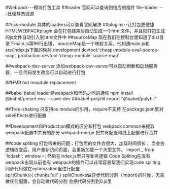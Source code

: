 #Webpack---模块打包工具
##loader
官网可以查询到相应的插件
file-loader ---处理静态资源

##css-module
具体的loaders可以查看官网解决
##plugins--让打包更便捷
HTMLWEBPACKplugin:会在打包结束后自动生成一个html文件，并且把打包生成的js文件自动引入到html文件中
##sourceMap
现在我们在控制台里知道了dist目录下main.js第96行出错，
sourceMap是一个映射关系，他知道main.js和src/index.js下面的映射
development devtool:'cheap-module-eval-source-map',
production devtool:'cheap-module-source-map'

##webpack-dev-server
添加webpack-dev-server可以自动刷新和启动服务器，一旦代码发生改变可以自动进行打包

##HMR hot moudule replacement


##babel
babel loader是webpack和代码之间的通信
npm install @babel/preset-env --save-dev
##babel-polyfill
import "@babel/polyfill"



##Tree-shaking
只支持es module的引用，require不支持
在package.json里对sideEffects进行配置

##Development和Production模式的区分和打包
webpack common来提取webpack配置中共有的部分
webpacl-merge 把共有配置和线上配置进行合并

##code spliting
打包带来的问题：打包后的文件会很大，加载时间很长；
当业务逻辑改变后，用户重新访问页面，会重新加载一个大型文件。
import _ from 'lodash';
window._=_;
然后在index.js里只写业务逻辑
Code Spliting在没有webpack出现以前也有
webpack的插件可以非常容易帮我们实现code spliting
同步代码做在optimization里进行配置        
splitChunks:{
            chunks:'all'
        }
splitChunks做异步代码分割（import)的时候，无需做任何配置，会自动做代码分割
会把代码分割到0.js里